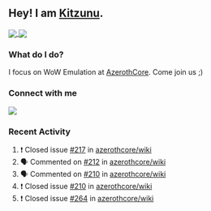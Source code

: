 ## Hey! I am [Kitzunu](https://Github.com/Kitzunu).

<a href="https://github-readme-stats.kitzunu.vercel.app/api?username=Kitzunu&show_icons=true&theme=dark">
  <img align="center" src="https://github-readme-stats.kitzunu.vercel.app/api?username=Kitzunu&show_icons=true&theme=dark" />
</a>
<a href="https://github-readme-stats.kitzunu.vercel.app/api?username=Kitzunu&show_icons=true&theme=dark">
  <img align="center" src="https://github-readme-stats.vercel.app/api/top-langs/?username=Kitzunu&layout=compact&theme=dark" />
</a>

### What do I do?

I focus on WoW Emulation at [AzerothCore](https://Github.com/AzerothCore). Come join us ;)

### Connect with me
[![](https://img.shields.io/badge/AzerothCore%20Discord-Connect%20with%20me!-green)](https://discord.com/invite/gkt4y2x)

### Recent Activity

<!--START_SECTION:activity-->
1. ❗️ Closed issue [#217](https://github.com/azerothcore/wiki/issues/217) in [azerothcore/wiki](https://github.com/azerothcore/wiki)
2. 🗣 Commented on [#212](https://github.com/azerothcore/wiki/issues/212) in [azerothcore/wiki](https://github.com/azerothcore/wiki)
3. 🗣 Commented on [#210](https://github.com/azerothcore/wiki/issues/210) in [azerothcore/wiki](https://github.com/azerothcore/wiki)
4. ❗️ Closed issue [#210](https://github.com/azerothcore/wiki/issues/210) in [azerothcore/wiki](https://github.com/azerothcore/wiki)
5. ❗️ Closed issue [#264](https://github.com/azerothcore/wiki/issues/264) in [azerothcore/wiki](https://github.com/azerothcore/wiki)
<!--END_SECTION:activity-->
